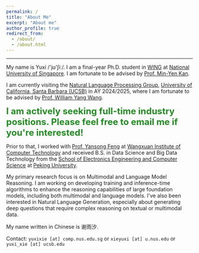 ```yaml
---
permalink: /
title: "About Me"
excerpt: "About me"
author_profile: true
redirect_from: 
  - /about/
  - /about.html
---
```


---

My name is Yuxi /'jʊ'ʃiː/. I am a final-year Ph.D. student in [WING](https://wing.comp.nus.edu.sg/) at [National University of Singapore](https://www.nus.edu.sg/). I am fortunate to be advised by [Prof. Min-Yen Kan](https://www.comp.nus.edu.sg/~kanmy/). 

I am currently visiting the [Natural Language Processing Group](https://nlp.cs.ucsb.edu/), [University of California, Santa Barbara (UCSB)](https://www.ucsb.edu/) in AY 2024/2025, where I am fortunate to be advised by [Prof. William Yang Wang](https://sites.cs.ucsb.edu/~william/).

<b><font color="228B22" size=5>I am actively seeking full-time industry positions. Please feel free to email me if you're interested!</font></b>

Prior to that, I worked with [Prof. Yansong Feng](https://sites.google.com/site/ysfeng/home) at [Wangxuan Institute of Computer Technology](https://www.icst.pku.edu.cn/) and received B.S. in Data Science and Big Data Technology from the [School of Electronics Engineering and Computer Science](https://eecs.pku.edu.cn/) at [Peking University](https://www.pku.edu.cn/).

My primary research focus is on Multimodal and Language Model Reasoning. 
I am working on developing training and inference-time algorithms to enhance the reasoning capabilities of large foundation models, including both multimodal and language models. 
I've also been interested in Natural Language Generation, especially about generating deep questions that require complex reasoning on textual or multimodal data.

My name written in Chinese is 谢雨汐.

Contact: `yuxixie [at] comp.nus.edu.sg` or `xieyuxi [at] u.nus.edu` or `yuxi_xie [at] ucsb.edu`
